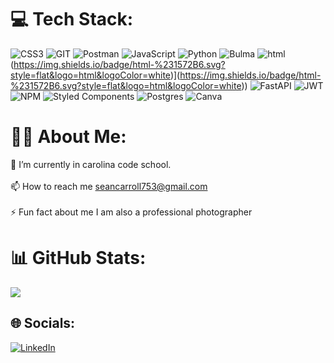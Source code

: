 # 💻 Tech Stack:
![CSS3](https://img.shields.io/badge/css3-%231572B6.svg?style=flat&logo=css3&logoColor=white) ![GIT](https://img.shields.io/badge/Git-fc6d26?style=flat&logo=git&logoColor=white) ![Postman](https://img.shields.io/badge/Postman-FF6C37?style=flat&logo=postman&logoColor=white) ![JavaScript](https://img.shields.io/badge/javascript-%23323330.svg?style=flat&logo=javascript&logoColor=%23F7DF1E) ![Python](https://img.shields.io/badge/python-3670A0?style=flat&logo=python&logoColor=ffdd54) ![Bulma](https://img.shields.io/badge/bulma-00D0B1?style=flat&logo=bulma&logoColor=white) ![html](https://img.shields.io/badge/html-%231572B6.svg?style=flat&logo=html&logoColor=white)(https://img.shields.io/badge/html-%231572B6.svg?style=flat&logo=html&logoColor=white)](https://img.shields.io/badge/html-%231572B6.svg?style=flat&logo=html&logoColor=white)) ![FastAPI](https://img.shields.io/badge/FastAPI-005571?style=flat&logo=fastapi) ![JWT](https://img.shields.io/badge/JWT-black?style=flat&logo=JSON%20web%20tokens) ![NPM](https://img.shields.io/badge/NPM-%23CB3837.svg?style=flat&logo=npm&logoColor=white)  ![Styled Components](https://img.shields.io/badge/styled--components-DB7093?style=flat&logo=styled-components&logoColor=white)  ![Postgres](https://img.shields.io/badge/postgres-%23316192.svg?style=flat&logo=postgresql&logoColor=white) ![Canva](https://img.shields.io/badge/Canva-%2300C4CC.svg?style=flat&logo=Canva&logoColor=white)  

# 👋🏼 About Me:
🔭 I’m currently in carolina code school.<br><br>📫 How to reach me seancarroll753@gmail.com<br><br>⚡ Fun fact about me I am also a professional photographer<br>

# 📊 GitHub Stats:
![](https://github-readme-stats.vercel.app/api/top-langs/?username=macgyversean&theme=highcontrast&hide_border=false&include_all_commits=false&count_private=false&layout=compact)

## 🌐 Socials:
[![LinkedIn](https://img.shields.io/badge/LinkedIn-%230077B5.svg?logo=linkedin&logoColor=white)](https://www.linkedin.com/in/sean-carroll11/) 


<!-- Proudly created with GPRM ( https://gprm.itsvg.in ) -->
